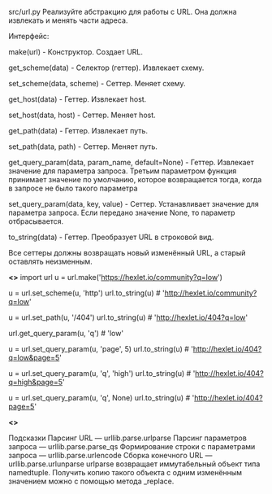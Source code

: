 src/url.py
Реализуйте абстракцию для работы с URL. Она должна извлекать и менять части адреса.

Интерфейс:

make(url) - Конструктор. Создает URL.

get_scheme(data) - Селектор (геттер). Извлекает схему.

set_scheme(data, scheme) - Сеттер. Меняет схему.

get_host(data) - Геттер. Извлекает host.

set_host(data, host) - Сеттер. Меняет host.

get_path(data) - Геттер. Извлекает путь.

set_path(data, path) - Сеттер. Меняет путь.

get_query_param(data, param_name, default=None) - Геттер. Извлекает значение для 
параметра запроса. Третьим параметром функция принимает значение по умолчанию, 
которое возвращается тогда, когда в запросе не было такого параметра

set_query_param(data, key, value) - Сеттер. Устанавливает значение для параметра 
запроса. Если передано значение None, то параметр отбрасывается.

to_string(data) - Геттер. Преобразует URL в строковой вид.

Все сеттеры должны возвращать новый изменённый URL, а старый оставлять неизменным.

______________________________________<>______________________________________
import url
u = url.make('https://hexlet.io/community?q=low')

u = url.set_scheme(u, 'http')
url.to_string(u)  # 'http://hexlet.io/community?q=low'

u = url.set_path(u, '/404')
url.to_string(u)  # 'http://hexlet.io/404?q=low'

url.get_query_param(u, 'q')  # 'low'

u = url.set_query_param(u, 'page', 5)
url.to_string(u)  # 'http://hexlet.io/404?q=low&page=5'

u = url.set_query_param(u, 'q', 'high')
url.to_string(u)  # 'http://hexlet.io/404?q=high&page=5'

u = url.set_query_param(u, 'q', None)
url.to_string(u)  # 'http://hexlet.io/404?page=5'

______________________________________<>______________________________________

Подсказки
Парсинг URL — urllib.parse.urlparse
Парсинг параметров запроса — urllib.parse.parse_qs
Формирование строки с параметрами запроса — urllib.parse.urlencode
Сборка конечного URL — urllib.parse.urlunparse
urlparse возвращает иммутабельный объект типа namedtuple. Получить копию такого 
объекта с одним изменённым значением можно с помощью метода _replace.